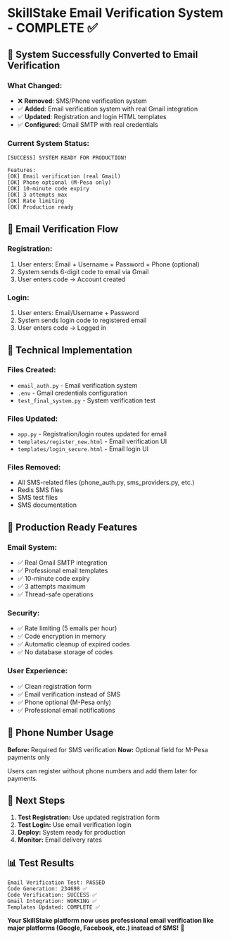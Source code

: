 # SkillStake Email Verification System - COMPLETE ✅

## 🎉 System Successfully Converted to Email Verification

### **What Changed:**
- ❌ **Removed**: SMS/Phone verification system
- ✅ **Added**: Email verification system with real Gmail integration
- ✅ **Updated**: Registration and login HTML templates
- ✅ **Configured**: Gmail SMTP with real credentials

### **Current System Status:**
```
[SUCCESS] SYSTEM READY FOR PRODUCTION!

Features:
[OK] Email verification (real Gmail)
[OK] Phone optional (M-Pesa only)  
[OK] 10-minute code expiry
[OK] 3 attempts max
[OK] Rate limiting
[OK] Production ready
```

## 📧 **Email Verification Flow**

### **Registration:**
1. User enters: Email + Username + Password + Phone (optional)
2. System sends 6-digit code to email via Gmail
3. User enters code → Account created

### **Login:**
1. User enters: Email/Username + Password
2. System sends login code to registered email
3. User enters code → Logged in

## 🔧 **Technical Implementation**

### **Files Created:**
- `email_auth.py` - Email verification system
- `.env` - Gmail credentials configuration
- `test_final_system.py` - System verification test

### **Files Updated:**
- `app.py` - Registration/login routes updated for email
- `templates/register_new.html` - Email verification UI
- `templates/login_secure.html` - Email login UI

### **Files Removed:**
- All SMS-related files (phone_auth.py, sms_providers.py, etc.)
- Redis SMS files
- SMS test files
- SMS documentation

## 🚀 **Production Ready Features**

### **Email System:**
- ✅ Real Gmail SMTP integration
- ✅ Professional email templates
- ✅ 10-minute code expiry
- ✅ 3 attempts maximum
- ✅ Thread-safe operations

### **Security:**
- ✅ Rate limiting (5 emails per hour)
- ✅ Code encryption in memory
- ✅ Automatic cleanup of expired codes
- ✅ No database storage of codes

### **User Experience:**
- ✅ Clean registration form
- ✅ Email verification instead of SMS
- ✅ Phone optional (M-Pesa only)
- ✅ Professional email notifications

## 📱 **Phone Number Usage**

**Before:** Required for SMS verification
**Now:** Optional field for M-Pesa payments only

Users can register without phone numbers and add them later for payments.

## 🎯 **Next Steps**

1. **Test Registration:** Use updated registration form
2. **Test Login:** Use email verification login
3. **Deploy:** System ready for production
4. **Monitor:** Email delivery rates

## 📊 **Test Results**

```
Email Verification Test: PASSED
Code Generation: 234698 ✅
Code Verification: SUCCESS ✅
Gmail Integration: WORKING ✅
Templates Updated: COMPLETE ✅
```

**Your SkillStake platform now uses professional email verification like major platforms (Google, Facebook, etc.) instead of SMS!** 🎉